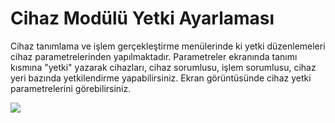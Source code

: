 # Cihaz Modülü Yetki Ayarlaması

Cihaz tanımlama ve işlem gerçekleştirme menülerinde ki yetki düzenlemeleri cihaz parametrelerinden yapılmaktadır. Parametreler ekranında tanımı kısmına "yetki" yazarak cihazları, cihaz sorumlusu, işlem sorumlusu, cihaz yeri bazında yetkilendirme yapabilirsiniz. Ekran görüntüsünde cihaz yetki parametrelerini görebilirsiniz.

![](https://docsbimser.blob.core.windows.net/imagecontainer/Parametreler-3103264e-a43f-4ba5-9706-8c4cb0410217.png)

